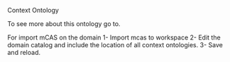 Context Ontology

To see more about this ontology go to.

For import mCAS on the domain
1- Import mcas to workspace
2- Edit the domain catalog and include the location of all context ontologies.
3- Save and reload.


